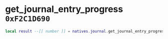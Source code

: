 # get_journal_entry_progress `0xF2C1D690`

```lua
local result --[[ number ]] = natives.journal.get_journal_entry_progress(_unk0 --[[ number ]])
```